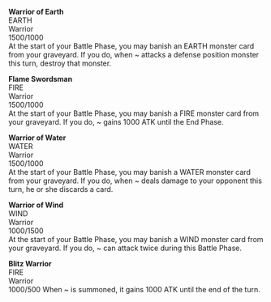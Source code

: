 **Warrior of Earth**  
EARTH   
Warrior  
1500/1000  
At the start of your Battle Phase, you may banish an EARTH monster card from your graveyard. If you do, when ~ attacks a defense position monster this turn, destroy that monster.

**Flame Swordsman**  
FIRE  
Warrior  
1500/1000  
At the start of your Battle Phase, you may banish a FIRE monster card from your graveyard. If you do, ~ gains 1000 ATK until the End Phase.

**Warrior of Water**  
WATER  
Warrior  
1500/1000  
At the start of your Battle Phase, you may banish a WATER monster card from your graveyard. If you do, when ~ deals damage to your opponent this turn, he or she discards a card.

**Warrior of Wind**  
WIND  
Warrior  
1000/1500  
At the start of your Battle Phase, you may banish a WIND monster card from your graveyard. If you do, ~ can attack twice during this Battle Phase.  

**Blitz Warrior**  
FIRE  
Warrior  
1000/500
When ~ is summoned, it gains 1000 ATK until the end of the turn.
